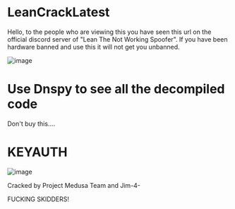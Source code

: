 # LeanCrackLatest



Hello, to the people who are viewing this you have seen this url on the official discord server of "Lean The Not Working Spoofer". If you have been hardware banned and use this it will not get you unbanned.


![image](https://user-images.githubusercontent.com/47867642/173070243-5285bace-54f9-43cc-b16c-83a4d8e69481.png)



# Use Dnspy to see all the decompiled code



Don't buy this....



# KEYAUTH
![image](https://user-images.githubusercontent.com/47867642/173070647-cbef830a-bcd8-4aa6-b9e1-21a3868fa7a0.png)




Cracked by Project Medusa Team and Jim-4-



FUCKING SKIDDERS!
